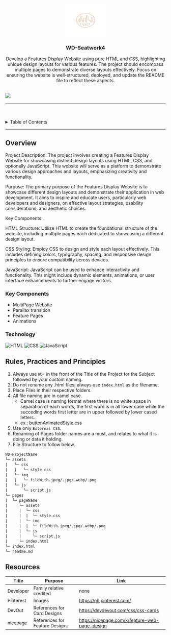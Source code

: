 <a name="readme-top">

<br/>

<br />
<div align="center">
  <a href="https://github.com/farahKenawy">
    <img src="./assets/img/logo.png" alt="Eagle's City" width="130" height="100">
  </a>
  <h3 align="center">WD-Seatwork4</h3>
</div>
<!-- TODO: Make a short description -->
<div align="center">
Develop a Features Display Website using pure HTML and CSS, highlighting unique design layouts for various features. The project should encompass multiple pages to demonstrate diverse layouts effectively. Focus on ensuring the website is well-structured, deployed, and update the README file to reflect these aspects.
</div>

<br />

<!-- TODO: Change the zyx-0314 into your github username  -->
<!-- TODO: Change the WD-Template-Project into the same name of your folder -->
![](https://visit-counter.vercel.app/counter.png?page=farahKenawy/WD-Seatwork4)

---

<br />
<br />

<!-- TODO: If you want to add more layers for your readme -->
<details>
  <summary>Table of Contents</summary>
  <ol>
    <li>
      <a href="#overview">Overview</a>
      <ol>
        <li>
          <a href="#key-components">Key Components</a>
        </li>
        <li>
          <a href="#technology">Technology</a>
        </li>
      </ol>
    </li>
    <li>
      <a href="#rule,-practices-and-principles">Rules, Practices and Principles</a>
    </li>
    <li>
      <a href="#resources">Resources</a>
    </li>
  </ol>
</details>

---

## Overview

<!-- TODO: To be changed -->
<!-- The following are just sample -->
Project Description:
The project involves creating a Features Display Website for showcasing distinct design layouts using HTML, CSS, and optionally JavaScript. This website will serve as a platform to demonstrate various design approaches and layouts, emphasizing creativity and functionality.

Purpose:
The primary purpose of the Features Display Website is to showcase different design layouts and demonstrate their application in web development. It aims to inspire and educate users, particularly web developers and designers, on effective layout strategies, usability considerations, and aesthetic choices.

Key Components:

HTML Structure: Utilize HTML to create the foundational structure of the website, including multiple pages each dedicated to showcasing a different design layout.

CSS Styling: Employ CSS to design and style each layout effectively. This includes defining colors, typography, spacing, and responsive design principles to ensure compatibility across devices.

JavaScript: JavaScript can be used to enhance interactivity and functionality. This might include dynamic elements, animations, or user interface enhancements to further engage visitors.

### Key Components
<!-- TODO: List of Key Components -->
<!-- The following are just sample -->
- MultiPage Website
- Parallax transition
- Feature Pages
- Animations

### Technology
<!-- TODO: List of Technology Used -->
![HTML](https://img.shields.io/badge/HTML-E34F26?style=for-the-badge&logo=html5&logoColor=white)
![CSS](https://img.shields.io/badge/CSS-1572B6?style=for-the-badge&logo=css3&logoColor=white)
![JavaScript](https://img.shields.io/badge/JavaScript-F7DF1E?style=for-the-badge&logo=javascript&logoColor=white)

## Rules, Practices and Principles
1. Always use `WD-` in the front of the Title of the Project for the Subject followed by your custom naming.
2. Do not rename any .html files; always use `index.html` as the filename.
3. Place Files in their respective folders.
4. All file naming are in camel case.
   - Camel case is naming format where there is no white space in separation of each words, the first word is in all lower case while the succeding words first letter are in upper followed by lower cased letters.
   - ex.: buttonAnimatedStyle.css
5. Use only `External CSS`.
6. Renaming of Pages folder names are a must, and relates to what it is doing or data it holding.
7. File Structure to follow below.

```
WD-ProjectName
└─ assets
|   └─ css
|   |   └─ style.css
|   └─ img
|   |   └─ fileWith.jpeg/.jpg/.webp/.png
|   └─ js
|       └─ script.js
└─ pages
|  └─ pageName
|     └─ assets
|     |  └─ css
|     |  |  └─ style.css
|     |  └─ img
|     |  |  └─ fileWith.jpeg/.jpg/.webp/.png
|     |  └─ js
|     |     └─ script.js
|     └─ index.html
└─ index.html
└─ readme.md
```

## Resources

<!-- TODO: Add References -->
| Title | Purpose | Link |
|-|-|-|
| Developer | Family relative credited | none |
| Pinterest | Images | https://ph.pinterest.com/ |
| DevOut | References for Card Designs | https://devdevout.com/css/css-cards |
| nicepage | References for Feature Designs | https://nicepage.com/k/feature-web-page-design |



